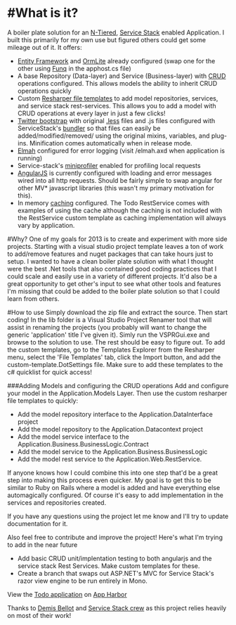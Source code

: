 #What is it?
==============
A boiler plate solution for an [N-Tiered](http://msdn.microsoft.com/en-us/library/bb384587.aspx), [Service Stack](http://www.servicestack.net/) enabled Application.  I built this primarily for my own use but figured others could get some mileage out of it. It offers:
 + [Entity Framework](http://msdn.microsoft.com/en-us/data/ef.aspx) and [OrmLite](https://github.com/ServiceStack/ServiceStack.OrmLite) already configured (swap one for the other using [Funq](http://funq.codeplex.com/) in the apphost.cs file)
 + A base Repository (Data-layer) and Service (Business-layer) with [CRUD](http://en.wikipedia.org/wiki/Create,_read,_update_and_delete) operations configured. This allows models the ability to inherit CRUD operations quickly
 + Custom [Resharper file templates](http://www.jetbrains.com/resharper/webhelp/Templates__Applying_Templates__Creating_Files_from_Templates.html) to add model repositories, services, and service stack rest-services.  This allows you to add a model with CRUD operations at every layer in just a few clicks!
 + [Twitter bootstrap](http://twitter.github.com/bootstrap/) with original [.less](http://lesscss.org/) files and .js files configured with ServiceStack's [bundler](https://github.com/ServiceStack/Bundler) so that files can easily be added/modified/removed/ using the original mixins, variables, and plug-ins. Minification comes automatically when in release mode.
 + [Elmah](http://code.google.com/p/elmah/) configured for error logging (visit /elmah.axd when application is running)
 + Service-stack's [miniprofiler](http://miniprofiler.com/) enabled for profiling local requests
 + [AngularJS](http://angularjs.org/) is currently configured with loading and error messages wired into all http requests.  Should be fairly simple to swap angular for other MV* javascript libraries (this wasn't my primary motivation for this).  
 + In memory [caching](https://github.com/ServiceStack/ServiceStack/wiki/Caching) configured.  The Todo RestService comes with examples of using the cache although the caching is not included with the RestService custom template as caching implementation will always vary by application.

#Why?
One of my goals for 2013 is to create and experiment with more side projects. Starting with a visual studio project template leaves a ton of work to add/remove features and nuget packages that can take hours just to setup. I wanted to have a clean boiler plate solution with what I thought were the best .Net tools that also contained good coding practices that I could scale and easily use in a variety of different projects. It'd also be a great opportunity to get other's input to see what other tools and features I'm missing that could be added to the boiler plate solution so that I could learn from others.

#How to use
Simply download the zip file and extract the source.  Then start coding!  In the lib folder is a Visual Studio Project Renamer tool that will assist in renaming the projects (you probably will want to change the generic 'application' title I've given it).  Simly run the VSPRGui.exe and browse to the solution to use. The rest should be easy to figure out.  To add the custom templates, go to the Templates Explorer from the Resharper menu, select the 'File Templates' tab, click the Import button, and add the custom-template.DotSettings file.  Make sure to add these templates to the c# quicklist for quick access! 

###Adding Models and configuring the CRUD operations
Add and configure your model in the Application.Models Layer.  Then use the custom resharper file templates to quickly:
 + Add the model repository interface to the Application.DataInterface project
 + Add the model repository to the Application.Datacontext project
 + Add the model service interface to the Application.Business.BusinessLogic.Contract
 + Add the model service to the Application.Business.BusinessLogic
 + Add the model rest service to the Application.Web.RestService.

If anyone knows how I could combine this into one step that'd be a great step into making this process even quicker.  My goal is to get this to be similar to Ruby on Rails where a model is added and have everything else automagically configured.  Of course it's easy to add implementation in the services and repositories created.

If you have any questions using the project let me know and I'll try to update documentation for it.

Also feel free to contribute and improve the project! Here's what I'm trying to add in the near future

  + Add basic CRUD unit/implentation testing to both angularjs and the service stack Rest Services. Make custom templates for these.
  + Create a branch that swaps out ASP.NET's MVC for Service Stack's razor view engine to be run entirely in Mono.

View the [Todo application](http://boilerplatemvc.apphb.com/) on [App Harbor](https://appharbor.com)

Thanks to [Demis Bellot](https://github.com/mythz) and [Service Stack crew](https://github.com/ServiceStack/ServiceStack#contributors) as this project relies heavily on most of their work!
